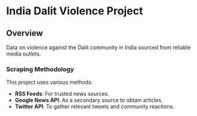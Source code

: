 # India Dalit Violence Project

## Overview
Data on violence against the Dalit community in India sourced from reliable media outlets.

### Scraping Methodology
This project uses various methods:
- **RSS Feeds**: For trusted news sources.
- **Google News API**: As a secondary source to obtain articles.
- **Twitter API**: To gather relevant tweets and community reactions.
